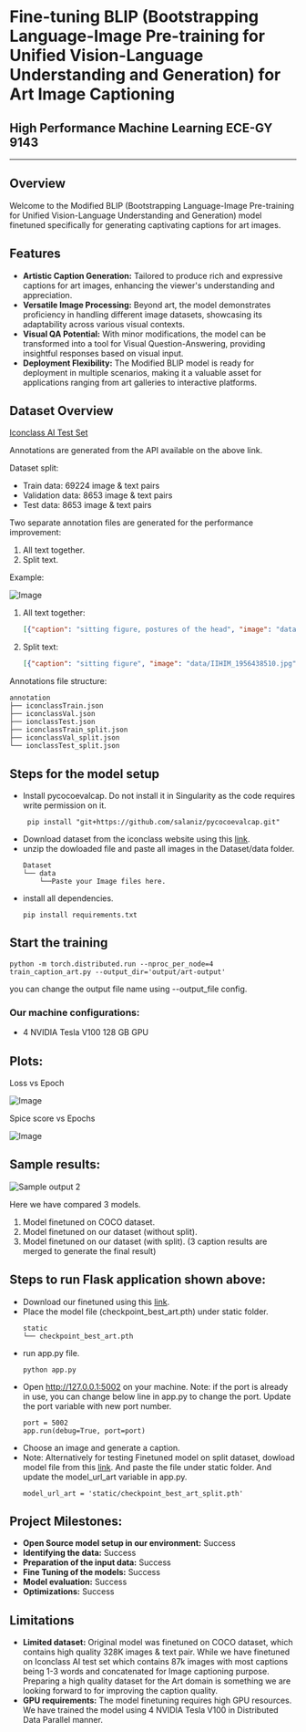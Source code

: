 # Fine-tuning BLIP (Bootstrapping Language-Image Pre-training for Unified Vision-Language Understanding and Generation) for Art Image Captioning

## High Performance Machine Learning ECE-GY 9143
---

## Overview

Welcome to the Modified BLIP (Bootstrapping Language-Image Pre-training for Unified Vision-Language Understanding and Generation) model finetuned specifically for generating captivating captions for art images.

## Features
- **Artistic Caption Generation:** Tailored to produce rich and expressive captions for art images, enhancing the viewer's understanding and appreciation.
- **Versatile Image Processing:** Beyond art, the model demonstrates proficiency in handling different image datasets, showcasing its adaptability across various visual contexts.
- **Visual QA Potential:** With minor modifications, the model can be transformed into a tool for Visual Question-Answering, providing insightful responses based on visual input.
- **Deployment Flexibility:** The Modified BLIP model is ready for deployment in multiple scenarios, making it a valuable asset for applications ranging from art galleries to interactive platforms.


## Dataset Overview
[Iconclass AI Test Set](https://iconclass.org/testset/)

Annotations are generated from the API available on the above link. 

Dataset split:
- Train data: 69224 image & text pairs
- Validation data: 8653 image & text pairs
- Test data: 8653 image & text pairs


Two separate annotation files are generated for the performance improvement:
1. All text together.
2. Split text.

Example:

![Image](/content/IIHIM_1956438510.jpg)

1. All text together:
    ```json
    [{"caption": "sitting figure, postures of the head", "image": "data/IIHIM_1956438510.jpg", "image_id": "1"}]
    ```
2. Split text:
    ```json
    [{"caption": "sitting figure", "image": "data/IIHIM_1956438510.jpg", "image_id": "1"}, {"caption": "postures of the head", "image": "data/IIHIM_1956438510.jpg", "image_id": "1"}]
    ```
Annotations file structure:
```
annotation
├── iconclassTrain.json
├── iconclassVal.json
├── ionclassTest.json
├── iconclassTrain_split.json
├── iconclassVal_split.json
└── ionclassTest_split.json
```

## Steps for the model setup
- Install pycocoevalcap. Do not install it in Singularity as the code requires write permission on it.
    ```
     pip install "git+https://github.com/salaniz/pycocoevalcap.git"
    ```
- Download dataset from the iconclass website using this [link](https://iconclass.org/testset/779ba2ca9e977c58d818e3823a676973.zip).
- unzip the dowloaded file and paste all images in the Dataset/data folder.
    ```
    Dataset
    └── data
        └──Paste your Image files here.
    ```
- install all dependencies.
    ```
    pip install requirements.txt
    ```

## Start the training
```
python -m torch.distributed.run --nproc_per_node=4 train_caption_art.py --output_dir='output/art-output'
```
you can change the output file name using --output_file config.

### Our machine configurations:
- 4 NVIDIA Tesla V100 128 GB GPU

## Plots:
Loss vs Epoch

![Image](/content/chart-1.png)

Spice score vs Epochs

![Image](/content/chart-2.png)

## Sample results:
![Sample output 2](/content/sample-output-2.png)


Here we have compared 3 models.
1. Model finetuned on COCO dataset. 
2. Model finetuned on our dataset (without split).
3. Model finetuned on our dataset (with split). (3 caption results are merged to generate the final result)


## Steps to run Flask application shown above:
- Download our finetuned using this [link](https://drive.google.com/file/d/1eRmaea1Y_Acg2CyptWdwOaOj9DxEhKXW/view?usp=sharing).
- Place the model file (checkpoint_best_art.pth) under static folder.
    ```
    static
    └── checkpoint_best_art.pth
    ```
- run app.py file.
    ```
    python app.py
    ```
- Open http://127.0.0.1:5002 on your machine. Note: if the port is already in use, you can change below line in app.py to change the port. Update the port variable with new port number.
    ```
    port = 5002
    app.run(debug=True, port=port)
    ```
- Choose an image and generate a caption.
- Note: Alternatively for testing Finetuned model on split dataset, dowload model file from this [link](https://drive.google.com/file/d/1C30JITmSgWemctZLwOXWxWsJ45nPu4Xy/view?usp=sharing). And paste the file under static folder. And update the model_url_art variable in app.py.
    ```
    model_url_art = 'static/checkpoint_best_art_split.pth'
    ```

## Project Milestones:
- **Open Source model setup in our environment:** Success
- **Identifying the data:** Success
- **Preparation of the input data:** Success
- **Fine Tuning of the models:** Success
- **Model evaluation:** Success
- **Optimizations:** Success

##  Limitations
- **Limited dataset:** Original model was finetuned on COCO dataset, which contains high quality 328K images & text pair. While we have finetuned on Iconclass AI test set which contains 87k images with most captions being 1-3 words and concatenated for Image captioning purpose. Preparing a high quality dataset for the Art domain is something we are looking forward to for improving the caption quality. 
- **GPU requirements:** The model finetuning requires high GPU resources. We have trained the model using 4 NVIDIA Tesla V100 in Distributed Data Parallel manner.